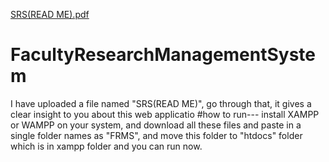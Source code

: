 [SRS(READ ME).pdf](https://github.com/charantejkilari/FacultyResearchManagementSystem/files/6098915/SRS.READ.ME.pdf)
# FacultyResearchManagementSystem
I have uploaded a file named "SRS(READ ME)", go through that, it gives a clear insight to you about this web applicatio
#how to run---
install XAMPP or WAMPP on your system, and download all these files and paste in a single folder names as "FRMS", and move this folder to "htdocs" folder which is in xampp folder and you can run now.
